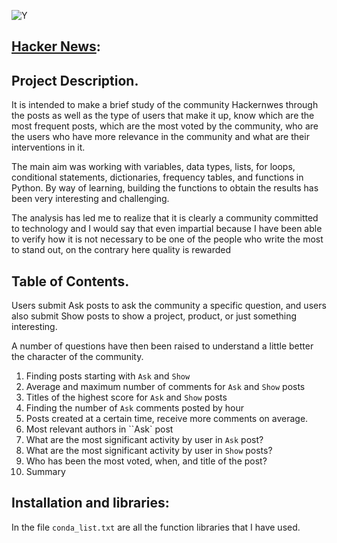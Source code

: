 

 ![Y](https://s3.amazonaws.com/dq-content/354/hacker_news.jpg)
 

## [Hacker News](https://news.ycombinator.com/):


## Project Description.

It is intended to make a brief study of the community Hackernwes through the posts as well as the type of users that make it up, know which are the most frequent posts, which are the most voted by the community, who are the users who have more relevance in the community and what are their interventions in it.

The main aim was working with variables, data types, lists, for loops, conditional statements, dictionaries, frequency tables, and functions in Python. By way of learning, building the functions to obtain the results has been very interesting and challenging.

The analysis has led me to realize that it is clearly a community committed to technology and I would say that even impartial because I have been able to verify how it is not necessary to be one of the people who write the most to stand out, on the contrary here quality is rewarded



## Table of Contents.

Users submit Ask posts to ask the community a specific question, and users also submit Show posts to show a project, product, or just something interesting.

 A number of questions have then been raised to understand a little better the character of the community.

 1. Finding posts starting with `Ask` and `Show`
 2. Average and maximum number of comments for `Ask` and `Show` posts
 3. Titles of the highest score for `Ask` and `Show` posts
 4. Finding the number of `Ask` comments posted by hour
 5. Posts created at a certain time, receive more comments on average.
 6. Most relevant authors in ``Ask` post
 7. What are the most significant activity by user in `Ask` post?
 8. What are the most significant activity by user in `Show` posts?
 9. Who has been the most voted, when, and title of the post?
 10. Summary


## Installation and libraries:

In the file `conda_list.txt` are all the function libraries that I have used.

